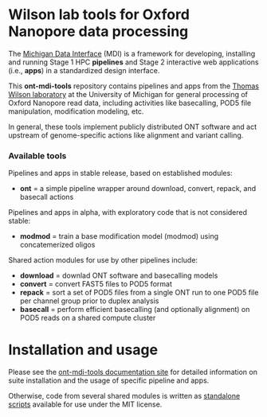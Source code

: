 # Wilson lab tools for Oxford Nanopore data processing

The [Michigan Data Interface](https://midataint.github.io/) (MDI) 
is a framework for developing, installing and running 
Stage 1 HPC **pipelines** and Stage 2 interactive web applications 
(i.e., **apps**) in a standardized design interface.

This **ont-mdi-tools** repository contains pipelines and apps
from the 
[Thomas Wilson laboratory](https://wilsonte-umich.github.io)
at the University of Michigan
for general processing of Oxford Nanopore read data, 
including activities like basecalling, POD5 file manipulation, 
modification modeling, etc.

In general, these tools implement publicly
distributed ONT software and act upstream of genome-specific
actions like alignment and variant calling.

### Available tools

Pipelines and apps in stable release, based on established modules:
- **ont** = a simple pipeline wrapper around download, convert, repack, and basecall actions

Pipelines and apps in alpha, with exploratory code that is not considered stable:
- **modmod** = train a base modification model (modmod) using concatemerized oligos

Shared action modules for use by other pipelines include:
- **download** = downlad ONT software and basecalling models
- **convert** = convert FAST5 files to POD5 format
- **repack** = sort a set of POD5 files from a single ONT run to one POD5 file per channel group prior to duplex analysis
- **basecall** = perform efficient basecalling (and optionally alignment) on POD5 reads on a shared compute cluster

# Installation and usage

Please see the [ont-mdi-tools documentation site](https://wilsontelab.github.io/ont-mdi-tools)
for detailed information on suite installation and the usage of specific pipeline and apps.

Otherwise, code from several shared modules is written as 
[standalone scripts](https://wilsontelab.github.io/ont-mdi-tools/docs/20_standalone_scripts/00_standalones.html)
available for use under the MIT license. 
